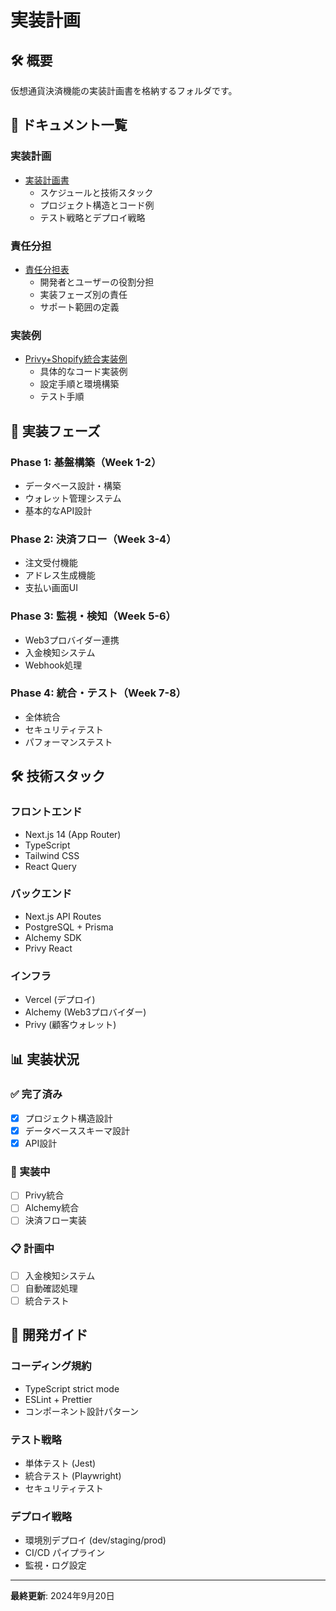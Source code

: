 # 実装計画

## 🛠️ 概要

仮想通貨決済機能の実装計画書を格納するフォルダです。

## 📄 ドキュメント一覧

### **実装計画**
- [実装計画書](./CRYPTO_PAYMENT_IMPLEMENTATION_PLAN.md)
  - スケジュールと技術スタック
  - プロジェクト構造とコード例
  - テスト戦略とデプロイ戦略

### **責任分担**
- [責任分担表](./CRYPTO_PAYMENT_RESPONSIBILITIES.md)
  - 開発者とユーザーの役割分担
  - 実装フェーズ別の責任
  - サポート範囲の定義

### **実装例**
- [Privy+Shopify統合実装例](./PRIVY_SHOPIFY_IMPLEMENTATION_EXAMPLE.md)
  - 具体的なコード実装例
  - 設定手順と環境構築
  - テスト手順

## 🚀 実装フェーズ

### **Phase 1: 基盤構築（Week 1-2）**
- データベース設計・構築
- ウォレット管理システム
- 基本的なAPI設計

### **Phase 2: 決済フロー（Week 3-4）**
- 注文受付機能
- アドレス生成機能
- 支払い画面UI

### **Phase 3: 監視・検知（Week 5-6）**
- Web3プロバイダー連携
- 入金検知システム
- Webhook処理

### **Phase 4: 統合・テスト（Week 7-8）**
- 全体統合
- セキュリティテスト
- パフォーマンステスト

## 🛠️ 技術スタック

### **フロントエンド**
- Next.js 14 (App Router)
- TypeScript
- Tailwind CSS
- React Query

### **バックエンド**
- Next.js API Routes
- PostgreSQL + Prisma
- Alchemy SDK
- Privy React

### **インフラ**
- Vercel (デプロイ)
- Alchemy (Web3プロバイダー)
- Privy (顧客ウォレット)

## 📊 実装状況

### **✅ 完了済み**
- [x] プロジェクト構造設計
- [x] データベーススキーマ設計
- [x] API設計

### **🚧 実装中**
- [ ] Privy統合
- [ ] Alchemy統合
- [ ] 決済フロー実装

### **📋 計画中**
- [ ] 入金検知システム
- [ ] 自動確認処理
- [ ] 統合テスト

## 🔧 開発ガイド

### **コーディング規約**
- TypeScript strict mode
- ESLint + Prettier
- コンポーネント設計パターン

### **テスト戦略**
- 単体テスト (Jest)
- 統合テスト (Playwright)
- セキュリティテスト

### **デプロイ戦略**
- 環境別デプロイ (dev/staging/prod)
- CI/CD パイプライン
- 監視・ログ設定

---

**最終更新**: 2024年9月20日
